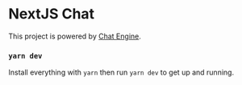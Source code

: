 # NextJS Chat 


This project is powered by [Chat Engine](https://chatengine.io).



### `yarn dev`

Install everything with `yarn` then run `yarn dev` to get up and running.
